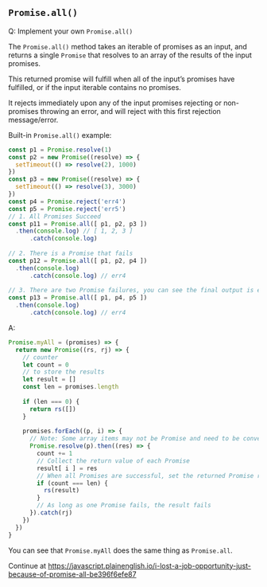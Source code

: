 
## `Promise.all()`

Q: Implement your own `Promise.all()`

The `Promise.all()` method takes an iterable of promises as an input, and returns a single `Promise` that resolves to an array of the results of the input promises.

This returned promise will fulfill when all of the input’s promises have fulfilled, or if the input iterable contains no promises.

It rejects immediately upon any of the input promises rejecting or non-promises throwing an error, and will reject with this first rejection message/error.

Built-in `Promise.all()` example:
```js
const p1 = Promise.resolve(1)
const p2 = new Promise((resolve) => {
  setTimeout(() => resolve(2), 1000)
})
const p3 = new Promise((resolve) => {
  setTimeout(() => resolve(3), 3000)
})
const p4 = Promise.reject('err4')
const p5 = Promise.reject('err5')
// 1. All Promises Succeed
const p11 = Promise.all([ p1, p2, p3 ])
  .then(console.log) // [ 1, 2, 3 ]
      .catch(console.log)
      
// 2. There is a Promise that fails
const p12 = Promise.all([ p1, p2, p4 ])
  .then(console.log)
      .catch(console.log) // err4
      
// 3. There are two Promise failures, you can see the final output is err4, the first failed return value
const p13 = Promise.all([ p1, p4, p5 ])
  .then(console.log)
      .catch(console.log) // err4
```

A:

```js
Promise.myAll = (promises) => {
  return new Promise((rs, rj) => {
    // counter
    let count = 0
    // to store the results
    let result = []
    const len = promises.length
    
    if (len === 0) {
      return rs([])
    }
    
    promises.forEach((p, i) => {
      // Note: Some array items may not be Promise and need to be converted to Promise manually.
      Promise.resolve(p).then((res) => {
        count += 1
        // Collect the return value of each Promise 
        result[ i ] = res
        // When all Promises are successful, set the returned Promise result to result
        if (count === len) {
          rs(result)
        }
        // As long as one Promise fails, the result fails
      }).catch(rj)
    })
  })
}
```
You can see that `Promise.myAll` does the same thing as `Promise.all`.

Continue at https://javascript.plainenglish.io/i-lost-a-job-opportunity-just-because-of-promise-all-be396f6efe87

